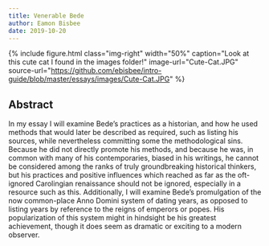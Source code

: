 ```yaml
---
title: Venerable Bede
author: Eamon Bisbee
date: 2019-10-20
---
```


{% include figure.html
  class="img-right"
  width="50%"
  caption="Look at this cute cat I found in the images folder!"
  image-url="Cute-Cat.JPG"
  source-url="https://github.com/ebisbee/intro-guide/blob/master/essays/images/Cute-Cat.JPG"
%}

## Abstract

In my essay I will examine Bede’s practices as a historian, and how he used methods that would later be described as required, such as listing his sources, while nevertheless committing some the methodological sins. Because he did not directly promote his methods, and because he was, in common with many of his contemporaries, biased in his writings, he cannot be considered among the ranks of truly groundbreaking historical thinkers, but his practices and positive influences which reached as far as the oft-ignored Carolingian renaissance should not be ignored, especially in a resource such as this. Additionally, I will examine Bede’s promulgation of the now common-place Anno Domini system of dating years, as opposed to listing years by reference to the reigns of emperors or popes. His popularization of this system might in hindsight be his greatest achievement, though it does seem as dramatic or exciting to a modern observer. 
